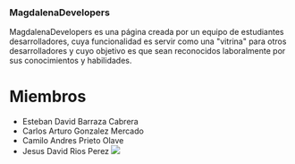### MagdalenaDevelopers

MagdalenaDevelopers es una página creada por un equipo de estudiantes desarrolladores, cuya funcionalidad es servir como una "vitrina" para otros desarrolladores y cuyo objetivo es que sean reconocidos laboralmente por sus conocimientos y habilidades. 

# Miembros
- Esteban David Barraza Cabrera
- Carlos Arturo Gonzalez Mercado
- Camilo Andres Prieto Olave
- Jesus David Rios Perez
![](https://raw.githubusercontent.com/estebanbar19/MagdalenaDevelopers/main/vista/img/Logo.png)